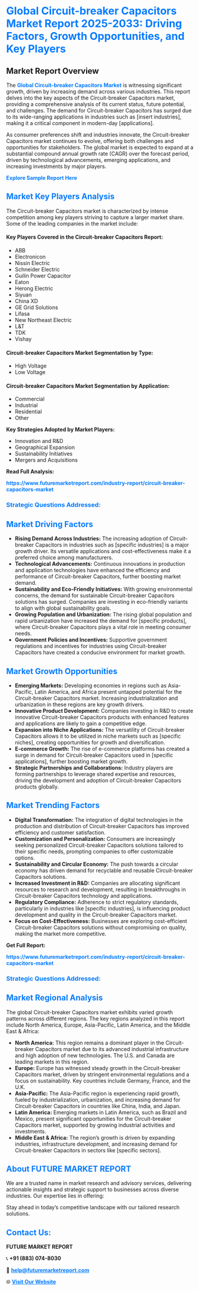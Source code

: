 <h1 style="color: #007BFF;">Global Circuit-breaker Capacitors Market Report 2025-2033: Driving Factors, Growth Opportunities, and Key Players</h1>

<section id="overview">
<h2>Market Report Overview</h2>
<p>The <a href="https://www.futuremarketreport.com/industry-report/circuit-breaker-capacitors-market" style="color: #007BFF; text-decoration: none;"><strong>Global Circuit-breaker Capacitors Market</strong></a> is witnessing significant growth, driven by increasing demand across various industries. This report delves into the key aspects of the Circuit-breaker Capacitors market, providing a comprehensive analysis of its current status, future potential, and challenges. The demand for Circuit-breaker Capacitors has surged due to its wide-ranging applications in industries such as [insert industries], making it a critical component in modern-day [applications].</p>
<p>As consumer preferences shift and industries innovate, the Circuit-breaker Capacitors market continues to evolve, offering both challenges and opportunities for stakeholders. The global market is expected to expand at a substantial compound annual growth rate (CAGR) over the forecast period, driven by technological advancements, emerging applications, and increasing investments by major players.</p>
</section>

<section id="overview">
<p><a href="https://www.futuremarketreport.com/request-sample/reportId=75548" style="color: #007BFF; text-decoration: none;"><strong>Explore Sample Report Here</strong></a></p>
</section>

<section id="key-players">
<h2 style="color: #007BFF;">Market Key Players Analysis</h2>
<p>The Circuit-breaker Capacitors market is characterized by intense competition among key players striving to capture a larger market share. Some of the leading companies in the market include:</p>
<h4>Key Players Covered in the Circuit-breaker Capacitors Report:</h4>
<ul><li>ABB</li><li>Electronicon</li><li>Nissin Electric</li><li>Schneider Electric</li><li>Guilin Power Capacitor</li><li>Eaton</li><li>Herong Electric</li><li>Siyuan</li><li>China XD</li><li>GE Grid Solutions</li><li>Lifasa</li><li>New Northeast Electric</li><li>L&amp;T</li><li>TDK</li><li>Vishay</li></ul>
<h4>Circuit-breaker Capacitors Market Segmentation by Type:</h4>
<ul><li>High Voltage</li><li>Low Voltage</li></ul>

<h4>Circuit-breaker Capacitors Market Segmentation by Application:</h4>
<ul><li>Commercial</li><li>Industrial</li><li>Residential</li><li>Other</li></ul>
<p><strong>Key Strategies Adopted by Market Players:</strong></p>
<ul>
<li>Innovation and R&D</li>
<li>Geographical Expansion</li>
<li>Sustainability Initiatives</li>
<li>Mergers and Acquisitions</li>
</ul>
</section>

<section>
<p><strong>Read Full Analysis: </strong></p><a href="https://www.futuremarketreport.com/industry-report/circuit-breaker-capacitors-market" style="color: #007BFF; text-decoration: none;"><strong>https://www.futuremarketreport.com/industry-report/circuit-breaker-capacitors-market</strong></a>
<h3 style="color: #007BFF;">Strategic Questions Addressed:</h3>
</section>

<section id="driving-factors">
<h2 style="color: #007BFF;">Market Driving Factors</h2>
<ul>
<li><strong>Rising Demand Across Industries:</strong> The increasing adoption of Circuit-breaker Capacitors in industries such as [specific industries] is a major growth driver. Its versatile applications and cost-effectiveness make it a preferred choice among manufacturers.</li>
<li><strong>Technological Advancements:</strong> Continuous innovations in production and application technologies have enhanced the efficiency and performance of Circuit-breaker Capacitors, further boosting market demand.</li>
<li><strong>Sustainability and Eco-Friendly Initiatives:</strong> With growing environmental concerns, the demand for sustainable Circuit-breaker Capacitors solutions has surged. Companies are investing in eco-friendly variants to align with global sustainability goals.</li>
<li><strong>Growing Population and Urbanization:</strong> The rising global population and rapid urbanization have increased the demand for [specific products], where Circuit-breaker Capacitors plays a vital role in meeting consumer needs.</li>
<li><strong>Government Policies and Incentives:</strong> Supportive government regulations and incentives for industries using Circuit-breaker Capacitors have created a conducive environment for market growth.</li>
</ul>
</section>

<section id="growth-opportunities">
<h2 style="color: #007BFF;">Market Growth Opportunities</h2>
<ul>
<li><strong>Emerging Markets:</strong> Developing economies in regions such as Asia-Pacific, Latin America, and Africa present untapped potential for the Circuit-breaker Capacitors market. Increasing industrialization and urbanization in these regions are key growth drivers.</li>
<li><strong>Innovative Product Development:</strong> Companies investing in R&D to create innovative Circuit-breaker Capacitors products with enhanced features and applications are likely to gain a competitive edge.</li>
<li><strong>Expansion into Niche Applications:</strong> The versatility of Circuit-breaker Capacitors allows it to be utilized in niche markets such as [specific niches], creating opportunities for growth and diversification.</li>
<li><strong>E-commerce Growth:</strong> The rise of e-commerce platforms has created a surge in demand for Circuit-breaker Capacitors used in [specific applications], further boosting market growth.</li>
<li><strong>Strategic Partnerships and Collaborations:</strong> Industry players are forming partnerships to leverage shared expertise and resources, driving the development and adoption of Circuit-breaker Capacitors products globally.</li>
</ul>
</section>

<section id="trending-factors">
<h2 style="color: #007BFF;">Market Trending Factors</h2>
<ul>
<li><strong>Digital Transformation:</strong> The integration of digital technologies in the production and distribution of Circuit-breaker Capacitors has improved efficiency and customer satisfaction.</li>
<li><strong>Customization and Personalization:</strong> Consumers are increasingly seeking personalized Circuit-breaker Capacitors solutions tailored to their specific needs, prompting companies to offer customizable options.</li>
<li><strong>Sustainability and Circular Economy:</strong> The push towards a circular economy has driven demand for recyclable and reusable Circuit-breaker Capacitors solutions.</li>
<li><strong>Increased Investment in R&D:</strong> Companies are allocating significant resources to research and development, resulting in breakthroughs in Circuit-breaker Capacitors technology and applications.</li>
<li><strong>Regulatory Compliance:</strong> Adherence to strict regulatory standards, particularly in industries like [specific industries], is influencing product development and quality in the Circuit-breaker Capacitors market.</li>
<li><strong>Focus on Cost-Effectiveness:</strong> Businesses are exploring cost-efficient Circuit-breaker Capacitors solutions without compromising on quality, making the market more competitive.</li>
</ul>
</section>

<section>
<p><strong>Get Full Report: </strong></p><a href="https://www.futuremarketreport.com/industry-report/circuit-breaker-capacitors-market" style="color: #007BFF; text-decoration: none;"><strong>https://www.futuremarketreport.com/industry-report/circuit-breaker-capacitors-market</strong></a>
<h3 style="color: #007BFF;">Strategic Questions Addressed:</h3>
</section>


<section id="regional-analysis">
<h2 style="color: #007BFF;">Market Regional Analysis</h2>
<p>The global Circuit-breaker Capacitors market exhibits varied growth patterns across different regions. The key regions analyzed in this report include North America, Europe, Asia-Pacific, Latin America, and the Middle East & Africa:</p>
<ul>
<li><strong>North America:</strong> This region remains a dominant player in the Circuit-breaker Capacitors market due to its advanced industrial infrastructure and high adoption of new technologies. The U.S. and Canada are leading markets in this region.</li>
<li><strong>Europe:</strong> Europe has witnessed steady growth in the Circuit-breaker Capacitors market, driven by stringent environmental regulations and a focus on sustainability. Key countries include Germany, France, and the U.K.</li>
<li><strong>Asia-Pacific:</strong> The Asia-Pacific region is experiencing rapid growth, fueled by industrialization, urbanization, and increasing demand for Circuit-breaker Capacitors in countries like China, India, and Japan.</li>
<li><strong>Latin America:</strong> Emerging markets in Latin America, such as Brazil and Mexico, present significant opportunities for the Circuit-breaker Capacitors market, supported by growing industrial activities and investments.</li>
<li><strong>Middle East & Africa:</strong> The region’s growth is driven by expanding industries, infrastructure development, and increasing demand for Circuit-breaker Capacitors in sectors like [specific sectors].</li>
</ul>
</section>

<footer>
<h2 style="color: #007BFF;">About FUTURE MARKET REPORT</h2>
<p>We are a trusted name in market research and advisory services, delivering actionable insights and strategic support to businesses across diverse industries. Our expertise lies in offering:</p>

<p>Stay ahead in today’s competitive landscape with our tailored research solutions.</p>

<h2 style="color: #007BFF;">Contact Us:</h2>
<p><strong>FUTURE MARKET REPORT</strong></p>
<p>📞 <strong>+91 (883) 074-8030</strong></p>
<p>📧 <strong><a href="mailto:help@futuremarketreport.com" style="color: #007BFF;">help@futuremarketreport.com</a></strong></p>
<p>🌐 <strong><a href="https://www.futuremarketreport.com/" style="color: #007BFF;">Visit Our Website</a></strong></p>
</footer>